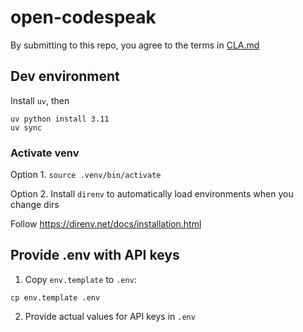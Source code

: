 # open-codespeak

By submitting to this repo, you agree to the terms in [CLA.md](./CLA.md)

## Dev environment

Install `uv`, then

```
uv python install 3.11
uv sync
```

### Activate venv

Option 1. `source .venv/bin/activate`

Option 2. Install `direnv` to automatically load environments when you change dirs

Follow https://direnv.net/docs/installation.html

## Provide .env with API keys

1. Copy `env.template` to `.env`:

```
cp env.template .env
```

2. Provide actual values for API keys in `.env`